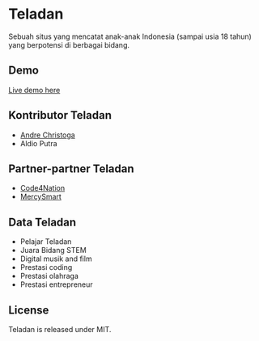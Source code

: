 # Teladan
Sebuah situs yang mencatat anak-anak Indonesia (sampai usia 18 tahun) yang berpotensi di berbagai bidang.

## Demo
[Live demo here](http://mercysmart.github.io/teladan)

## Kontributor Teladan

* [Andre Christoga](http://christoga.github.io)
* Aldio Putra

## Partner-partner Teladan
* [Code4Nation](https://code4nation.id)
* [MercySmart](http://mercysmart.github.io)

## Data Teladan
* Pelajar Teladan
* Juara Bidang STEM
* Digital musik and film
* Prestasi coding
* Prestasi olahraga
* Prestasi entrepreneur

## License

Teladan is released under MIT.
